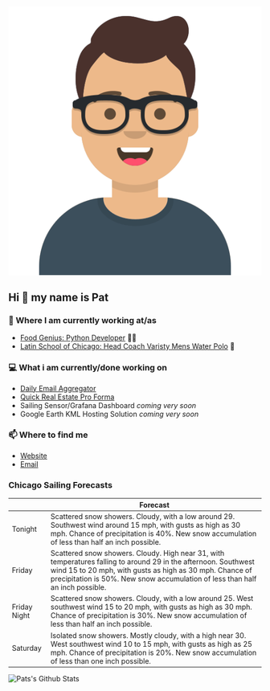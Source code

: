 [![Social banner for p-j-falconer](https://raw.githubusercontent.com/P-J-FALCONER/P-J-FALCONER/master/assets/avataaars.svg)](https://patfalconer.com/)
## Hi :wave: my name is Pat

### 💼 Where I am currently working at/as
- [Food Genius: Python Developer](https://getfoodgenius.com/) 🍔🐍
- [Latin School of Chicago: Head Coach Varisty Mens Water Polo](https://www.latinschool.org/) 🤽


### 💻 What i am currently/done working on
 - [Daily Email Aggregator](https://github.com/P-J-FALCONER/dott_daily_mail)
 - [Quick Real Estate Pro Forma](https://github.com/P-J-FALCONER/henry)
 - Sailing Sensor/Grafana Dashboard *coming very soon*
 - Google Earth KML Hosting Solution *coming very soon*

### 📫 Where to find me
 - [Website](https://patfalconer.com/)
 - [Email](mailto:patrick.j.falconer@gmail.com)


### Chicago Sailing Forecasts
|   | Forecast  |
|---|---|
| Tonight | Scattered snow showers. Cloudy, with a low around 29. Southwest wind around 15 mph, with gusts as high as 30 mph. Chance of precipitation is 40%. New snow accumulation of less than half an inch possible. |
| Friday | Scattered snow showers. Cloudy. High near 31, with temperatures falling to around 29 in the afternoon. Southwest wind 15 to 20 mph, with gusts as high as 30 mph. Chance of precipitation is 50%. New snow accumulation of less than half an inch possible. |
| Friday Night | Scattered snow showers. Cloudy, with a low around 25. West southwest wind 15 to 20 mph, with gusts as high as 30 mph. Chance of precipitation is 30%. New snow accumulation of less than half an inch possible. |
| Saturday | Isolated snow showers. Mostly cloudy, with a high near 30. West southwest wind 10 to 15 mph, with gusts as high as 25 mph. Chance of precipitation is 20%. New snow accumulation of less than one inch possible. |

![Pats's Github Stats](https://github-readme-stats.vercel.app/api?username=p-j-falconer&show_icons=true&theme=radical)
